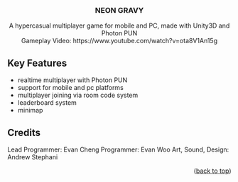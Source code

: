 <!-- PROJECT LOGO -->
<br />
<div align="center">
  
  <h3 align="center">NEON GRAVY</h3>

  <p align="center">
    A hypercasual multiplayer game for mobile and PC, made with Unity3D and Photon PUN
    <br />
    Gameplay Video: https://www.youtube.com/watch?v=ota8V1An15g
  </p>
</div>



<!-- ABOUT THE PROJECT -->
## Key Features
- realtime multiplayer with Photon PUN
- support for mobile and pc platforms
- multiplayer joining via room code system 
- leaderboard system
- minimap

## Credits
Lead Programmer: Evan Cheng
Programmer: Evan Woo
Art, Sound, Design: Andrew Stephani

<p align="right">(<a href="#top">back to top</a>)</p>



